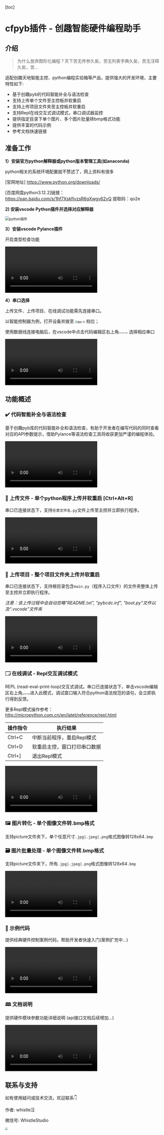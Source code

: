 [toc]

# cfpyb插件 - 创趣智能硬件编程助手

## 介绍

> 为什么放弃图形化编程？天下苦无传参久矣，苦无列表字典久矣，苦无注释久矣，苦...

适配创趣天地智能主控、python编程实验箱等产品，提供强大的开发环境，主要特性如下:

- 基于创趣pyb的代码智能补全与语法检查
- 支持上传单个文件至主控板并软重启
- 支持上传项目文件夹至主控板并软重启
- 支持Repl在线交互式调试模式，串口调试器监控
- 提供指定目录下单个图片、多个图片批量转bmp格式功能
- 提供丰富的代码示例
- 参考文档快速链接



## 准备工作

**1）安装官方python解释器或python版本管理工具(如anaconda)**

python相关的系统环境配置就不赘述了，网上资料有很多

[官网地址] https://www.python.org/downloads/

[百度网盘python3.12.2]链接：https://pan.baidu.com/s/1hf7XskfIvzsR6qXwgv62vQ 
提取码：qo2e 



**2)  安装vscode Python插件并选择对应解释器**

<img src="https://whistlestudio-1300400818.cos.ap-nanjing.myqcloud.com/cfun/cfpyb-ext/readme/python%E6%8F%92%E4%BB%B6.png" alt="python插件" style="zoom: 80%;" />



**3）安装vscode Pylance插件**

开启类型检查功能

<video src="https://whistlestudio-1300400818.cos.ap-nanjing.myqcloud.com/cfun/cfpyb-ext/readme/pylance.mp4" controls></video>



**4）串口选择**

上传文件、上传项目、在线调试功能需先连接串口。

以智能控制器为例，打开设备并拨至  <img src="https://whistlestudio-1300400818.cos.ap-nanjing.myqcloud.com/cfun/cfpyb-ext/readme/download.png" alt="图标-01" style="zoom: 50%;" /> 档位；

使用数据线连接电脑后，在vscode中点击代码编辑区右上角<img src="https://whistlestudio-1300400818.cos.ap-nanjing.myqcloud.com/cfun/cfpyb-ext/readme/connect-light.png" alt="connect-light" style="zoom:28%;" /> 选择相应串口

<video src="README.assets/串口选择.mp4" controls></video>



## 功能概述

### ✔️ 代码智能补全与语法检查

基于创趣pyb库的代码智能补全和语法检查，有助于开发者在编写代码的同时查看对应的API参数提示，借助Pylance等语法检查工具将收获更加严谨的编程体验。

<video src="https://whistlestudio-1300400818.cos.ap-nanjing.myqcloud.com/cfun/cfpyb-ext/readme/%E4%BB%A3%E7%A0%81%E8%A1%A5%E5%85%A8.mp4" controls></video>



### 📄 上传文件 - 单个python程序上传并软重启 [Ctrl+Alt+R]

串口已连接状态下，支持`任意文件名.py`文件上传至主控并立即执行程序。

<video src="https://whistlestudio-1300400818.cos.ap-nanjing.myqcloud.com/cfun/cfpyb-ext/readme/%E4%B8%8A%E4%BC%A0%E6%96%87%E4%BB%B6.mp4" controls></video>



### 📂 上传项目 - 整个项目文件夹上传并软重启

串口已连接状态下，支持根目录包含`main.py`（程序入口文件）的文件夹整体上传至主控并立即执行程序。

*注意：该上传过程中会自动忽略"README.txt", "pybcdc.inf", "boot.py"文件以及“.vscode”文件夹*

<video src="https://whistlestudio-1300400818.cos.ap-nanjing.myqcloud.com/cfun/cfpyb-ext/readme/%E4%B8%8A%E4%BC%A0%E9%A1%B9%E7%9B%AE.mp4" controls></video>



### 🗔  在线调试 - Repl交互调试模式

REPL (read-eval-print-loop)交互式调试。串口已连接状态下，单击vscode编辑区右上角<img src="README.assets/repl-light.png" alt="repl-light" style="zoom:33%;" />进入此模式，调试窗口输入符合python语法规范的语句，会立即执行得到反馈。

更多Repl模式操作参考：http://micropython.com.cn/en/latet/reference/repl.html

| 操作指令 | 执行结果                     |
| -------- | ---------------------------- |
| Ctrl+C   | 中断当前程序，重启Repl模式   |
| Ctrl+D   | 软重启主控，窗口打印串口数据 |
| Ctrl+]   | 退出Repl模式                 |

<video src="https://whistlestudio-1300400818.cos.ap-nanjing.myqcloud.com/cfun/cfpyb-ext/readme/repl.mp4" controls></video>



### 🖼️ 图片转化 - 单个图像文件转.bmp格式

支持picture文件夹下，单个任意尺寸`.jpg|.jpeg|.png`格式图像转128x64`.bmp`

### 🗃️ 图片批量处理 - 单个图像文件转.bmp格式

支持picture文件夹下，所有`.jpg|.jpeg|.png`格式图像转128x64`.bmp`

<video src="https://whistlestudio-1300400818.cos.ap-nanjing.myqcloud.com/cfun/cfpyb-ext/readme/%E5%9B%BE%E7%89%87%E5%A4%84%E7%90%86.mp4" controls></video>



### 🌰 示例代码

提供经典硬件控制案例代码，帮助开发者快速入门(案例扩充中...)

<video src="https://whistlestudio-1300400818.cos.ap-nanjing.myqcloud.com/cfun/cfpyb-ext/readme/%E7%A4%BA%E4%BE%8B.mp4" controls></video>



### 🕮 文档说明

提供硬件模块参数功能详细说明 (api接口文档后续增加...)

<video src="https://whistlestudio-1300400818.cos.ap-nanjing.myqcloud.com/cfun/cfpyb-ext/readme/%E6%96%87%E6%A1%A3%E8%AF%B4%E6%98%8E.mp4" controls></video>

## 联系与支持

如有使用疑问或技术交流，欢迎联系👇

作者: whistle汪

微信号: WhistleStudio

<img src="https://whistlestudio-1300400818.cos.ap-nanjing.myqcloud.com/cfun/cfpyb-ext/readme/whistlewx.png" style="zoom: 50%;" />



